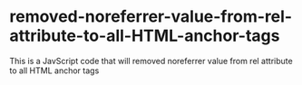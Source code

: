 # removed-noreferrer-value-from-rel-attribute-to-all-HTML-anchor-tags

This is a JavScript code that will removed noreferrer value from rel attribute to all HTML anchor tags
